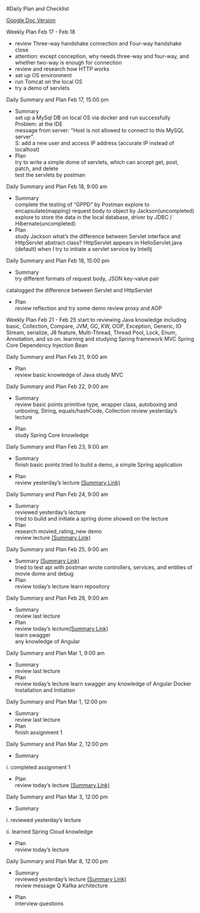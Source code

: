 #Daily Plan and Checklist

 [Google Doc Version](https://docs.google.com/document/d/15QlulH5DZeKAPiHlcFqh061vQAzqSjcCZF7EdpenQtg/edit?usp=sharing)





Weekly Plan  Feb 17 - Feb 18 <br/>
* review Three-way handshake connection and Four-way handshake close <br/>
* attention: except conception, why needs three-way and four-way, and whether two-way is enough for connection<br/>
* review and research how HTTP works<br/>
* set up OS environment<br/> 
* run Tomcat on the local OS<br/>
* try a demo of servlets<br/>


Daily Summary and Plan Feb 17, 15:00 pm
* Summary<br/>
  set up a MySql DB on local OS via docker and run successfully<br/>
  Problem: at the IDE<br/>
message from server: "Host is not allowed to connect to this MySQL server".<br/>
		S: add a new user and access IP address (accurate IP instead of localhost)<br/>
* Plan<br/>
try to write a simple dome of servlets, which can accept get, post, patch, and delete<br/>
test the servlets by postman<br/>


Daily Summary and Plan Feb 18, 9:00 am
* Summary<br/>
complete the testing of “GPPD” by Postman
explore to encapsulate(mapping) request body to object by Jackson(uncompleted) 
explore to store the data in the local database, driver by JDBC / Hibernate(uncompleted)
* Plan<br/>
study Jackson
what’s the difference between Servlet interface and HttpServlet abstract class?
HttpServlet appears in HelloServlet.java (default) when I try to initiate a servlet service by Intellij

Daily Summary and Plan Feb 18, 15:00 pm

* Summary<br/>
try different formats of request body, JSON
key-value pair  

catalogged the difference between Servlet and HttpServlet

* Plan<br/>
review reflection and try some demo
review proxy and AOP


Weekly Plan  Feb 21 - Feb 25
start to reviewing Java knowledge
 including basic, Collection, Compare, JVM, GC, KW, OOP, Exception, Generic, IO Stream, serialize, J8 feature, Multi-Thread, Thread Pool, Lock, Enum, Annotation, and so on.
learning and studying Spring framework
MVC
Spring Core
Dependency Injection
Bean

Daily Summary and Plan Feb 21, 9:00 am
	
* Plan<br/>
review basic knowledge of Java
study MVC

Daily Summary and Plan Feb 22, 9:00 am
* Summary<br/>
review basic points
primitive type, wrapper class, autoboxing and unboxing, String, equals/hashCode, Collection
review yesterday’s lecture

* Plan<br/>
study Spring Core knowledge
 
Daily Summary and Plan Feb 23, 9:00 am
* Summary<br/>
finish basic points 
tried to build a demo, a simple Spring application

* Plan<br/>
review yesterday’s lecture [(Summary Link)](/Java-Advanced/Spring_-_Feb_22.pdf)

Daily Summary and Plan Feb 24, 9:00 am
* Summary<br/>
reviewed yesterday’s lecture </br>
tried to build and initiate a spring dome showed on the lecture
* Plan<br/>
research movied_rating_new demo </br>
review lecture [(Summary Link)](/Java-Advanced/Spring_-_Feb_23.pdf)

Daily Summary and Plan Feb 25, 9:00 am
* Summary [(Summary Link)](/Java-Advanced/Spring_-_Feb_24.pdf)<br/>
tried to test api with postman 
wrote controllers, services, and entities of movie dome and debug
* Plan<br/>
review today’s lecture
learn repository

Daily Summary and Plan Feb 28, 9:00 am
* Summary<br/>
review last lecture
* Plan<br/>
review today’s lecture[(Summary Link)](/Java-Advanced/Spring_-_Feb_28.pdf)</br>
learn swagger</br>
any knowledge of Angular

Daily Summary and Plan Mar 1, 9:00 am
* Summary<br/>
review last lecture
* Plan<br/>
review today’s lecture
learn swagger
any knowledge of Angular
Docker Installation and Initiation

Daily Summary and Plan Mar 1, 12:00 pm
* Summary<br/>
review last lecture
* Plan<br/>
finish assignment 1

Daily Summary and Plan Mar 2, 12:00 pm
* Summary<br/>

 i. completed assignment 1


* Plan<br/>
review today’s lecture [(Summary Link)](/Java-Advanced/Spring_-_Mar_2.pdf)

Daily Summary and Plan Mar 3, 12:00 pm

* Summary<br/>

 i. reviewed yesterday’s lecture

 ii. learned Spring Cloud knowledge


* Plan<br/>
review today’s lecture

Daily Summary and Plan Mar 8, 12:00 pm
* Summary<br/>
reviewed yesterday’s lecture [(Summary Link)](/Java-Advanced/Spring_-_Mar_7.pdf) </br>
review message Q
Kafka architecture

* Plan<br/>
interview questions

